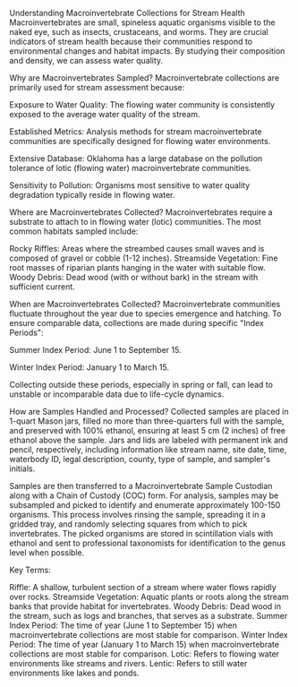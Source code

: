 Understanding Macroinvertebrate Collections for Stream Health
Macroinvertebrates are small, spineless aquatic organisms visible to the naked eye, such as insects, crustaceans, and worms. They are crucial indicators of stream health because their communities respond to environmental changes and habitat impacts. By studying their composition and density, we can assess water quality.

Why are Macroinvertebrates Sampled?
Macroinvertebrate collections are primarily used for stream assessment because:

Exposure to Water Quality: The flowing water community is consistently exposed to the average water quality of the stream.

Established Metrics: Analysis methods for stream macroinvertebrate communities are specifically designed for flowing water environments.

Extensive Database: Oklahoma has a large database on the pollution tolerance of lotic (flowing water) macroinvertebrate communities.

Sensitivity to Pollution: Organisms most sensitive to water quality degradation typically reside in flowing water.

Where are Macroinvertebrates Collected?
Macroinvertebrates require a substrate to attach to in flowing water (lotic) communities. The most common habitats sampled include:

Rocky Riffles: Areas where the streambed causes small waves and is composed of gravel or cobble (1-12 inches).
Streamside Vegetation: Fine root masses of riparian plants hanging in the water with suitable flow.
Woody Debris: Dead wood (with or without bark) in the stream with sufficient current.

When are Macroinvertebrates Collected?
Macroinvertebrate communities fluctuate throughout the year due to species emergence and hatching. To ensure comparable data, collections are made during specific "Index Periods":

Summer Index Period: June 1 to September 15.

Winter Index Period: January 1 to March 15.

Collecting outside these periods, especially in spring or fall, can lead to unstable or incomparable data due to life-cycle dynamics.

How are Samples Handled and Processed?
Collected samples are placed in 1-quart Mason jars, filled no more than three-quarters full with the sample, and preserved with 100% ethanol, ensuring at least 5 cm (2 inches) of free ethanol above the sample. Jars and lids are labeled with permanent ink and pencil, respectively, including information like stream name, site date, time, waterbody ID, legal description, county, type of sample, and sampler's initials.

Samples are then transferred to a Macroinvertebrate Sample Custodian along with a Chain of Custody (COC) form. For analysis, samples may be subsampled and picked to identify and enumerate approximately 100-150 organisms. This process involves rinsing the sample, spreading it in a gridded tray, and randomly selecting squares from which to pick invertebrates. The picked organisms are stored in scintillation vials with ethanol and sent to professional taxonomists for identification to the genus level when possible.

Key Terms:

Riffle: A shallow, turbulent section of a stream where water flows rapidly over rocks.
Streamside Vegetation: Aquatic plants or roots along the stream banks that provide habitat for invertebrates.
Woody Debris: Dead wood in the stream, such as logs and branches, that serves as a substrate.
Summer Index Period: The time of year (June 1 to September 15) when macroinvertebrate collections are most stable for comparison.
Winter Index Period: The time of year (January 1 to March 15) when macroinvertebrate collections are most stable for comparison.
Lotic: Refers to flowing water environments like streams and rivers.
Lentic: Refers to still water environments like lakes and ponds.